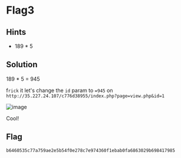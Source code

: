 # Flag3

## Hints
- 189 * 5

## Solution
189 * 5 = 945

f`rick` it let's change the `id` param to `=945` on `http://35.227.24.107/c776d38955/index.php?page=view.php&id=1`  

![image](https://i.imgur.com/Jubxb6N.png)  

Cool!

## Flag
`b6460535c77a759ae2e5b54f0e278c7e974360f1ebab0fa6863029b698417985`
